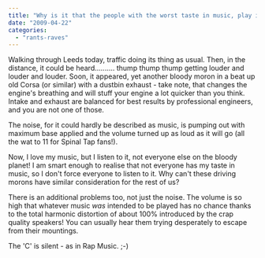 ```yaml
---
title: "Why is it that the people with the worst taste in music, play it loudest?"
date: "2009-04-22"
categories: 
  - "rants-raves"
---
```


Walking through Leeds today, traffic doing its thing as usual. Then, in the distance, it could be heard.......... thump thump thump getting louder and louder and louder. Soon, it appeared, yet another bloody moron in a beat up old Corsa (or similar) with a dustbin exhaust - take note, that changes the engine's breathing and will stuff your engine a lot quicker than you think. Intake and exhaust are balanced for best results by professional engineers, and you are not one of those.

The noise, for it could hardly be described as music, is pumping out with maximum base applied and the volume turned up as loud as it will go (all the wat to 11 for Spinal Tap fans!).

Now, I love my music, but I listen to it, not everyone else on the bloody planet! I am smart enough to realise that not everyone has my taste in music, so I don't force everyone to listen to it. Why can't these driving morons have similar consideration for the rest of us?

There is an additional problems too, not just the noise. The volume is so high that whatever music _was_ intended to be played has no chance thanks to the total harmonic distortion of about 100% introduced by the crap quality speakers! You can usually hear them trying desperately to escape from their mountings.

The 'C' is silent - as in Rap Music. ;-)
